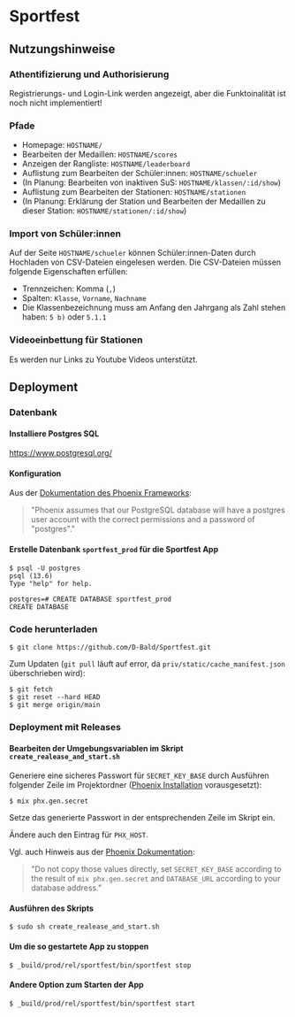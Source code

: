 # Sportfest

## Nutzungshinweise

### Athentifizierung und Authorisierung
Registrierungs- und Login-Link werden angezeigt, aber die Funktoinalität ist noch nicht implementiert!

### Pfade
- Homepage: `HOSTNAME/`
- Bearbeiten der Medaillen: `HOSTNAME/scores`
- Anzeigen der Rangliste: `HOSTNAME/leaderboard`
- Auflistung zum Bearbeiten der Schüler:innen: `HOSTNAME/schueler`
- (In Planung: Bearbeiten von inaktiven SuS: `HOSTNAME/klassen/:id/show`)
- Auflistung zum Bearbeiten der Stationen: `HOSTNAME/stationen`
- (In Planung: Erklärung der Station und Bearbeiten der Medaillen zu dieser Station: `HOSTNAME/stationen/:id/show`)

### Import von Schüler:innen
Auf der Seite `HOSTNAME/schueler` können Schüler:innen-Daten durch Hochladen von CSV-Dateien eingelesen werden. Die CSV-Dateien müssen folgende Eigenschaften erfüllen:
- Trennzeichen: Komma (`,`)
- Spalten: `Klasse`, `Vorname`, `Nachname`
- Die Klassenbezeichnung muss am Anfang den Jahrgang als Zahl stehen haben: `5 b)` oder `5.1.1`

### Videoeinbettung für Stationen
Es werden nur Links zu Youtube Videos unterstützt.

## Deployment

### Datenbank
#### Installiere Postgres SQL
https://www.postgresql.org/
#### Konfiguration
Aus der [Dokumentation des Phoenix Frameworks](https://hexdocs.pm/phoenix/up_and_running.html):
> "Phoenix assumes that our PostgreSQL database will have a postgres user account with the correct permissions and a password of "postgres"."

#### Erstelle Datenbank `sportfest_prod` für die Sportfest App
```console
$ psql -U postgres
psql (13.6)
Type "help" for help.

postgres=# CREATE DATABASE sportfest_prod
CREATE DATABASE
```

### Code herunterladen
```console
$ git clone https://github.com/D-Bald/Sportfest.git
```
Zum Updaten (`git pull` läuft auf error, da `priv/static/cache_manifest.json` überschrieben wird):
```console
$ git fetch
$ git reset --hard HEAD
$ git merge origin/main
```

### Deployment mit Releases
#### Bearbeiten der Umgebungsvariablen im Skript `create_realease_and_start.sh`
Generiere eine sicheres Passwort für `SECRET_KEY_BASE` durch Ausführen folgender Zeile im Projektordner ([Phoenix Installation](https://hexdocs.pm/phoenix/1.6.6/installation.html) vorausgesetzt):
```console
$ mix phx.gen.secret
```
Setze das generierte Passwort in der entsprechenden Zeile im Skript ein.

Ändere auch den Eintrag für `PHX_HOST`.

Vgl. auch Hinweis aus der [Phoenix Dokumentation](https://hexdocs.pm/phoenix/1.6.6/deployment.html):
> "Do not copy those values directly, set `SECRET_KEY_BASE` according to the result of `mix phx.gen.secret` and `DATABASE_URL` according to your database address."

#### Ausführen des Skripts
```console
$ sudo sh create_realease_and_start.sh
```

#### Um die so gestartete App zu stoppen
```console
$ _build/prod/rel/sportfest/bin/sportfest stop
```

#### Andere Option zum Starten der App
```console
$ _build/prod/rel/sportfest/bin/sportfest start
```